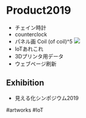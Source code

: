 # Product2019


* チェイン時計
* counterclock
* パネル画 Coil (of coil)^5
![](https://live.staticflickr.com/7917/46611114124_54653d669c_k_d.jpg)
* IoTあれこれ
* 3Dプリンタ用データ
* ウェブページ刷新

## Exhibition

* 見える化シンポジウム2019

#artworks #IoT



